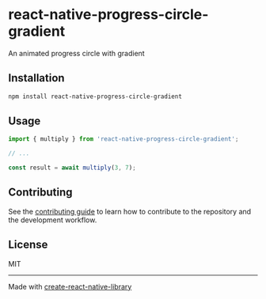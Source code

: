 # react-native-progress-circle-gradient

An animated progress circle with gradient

## Installation

```sh
npm install react-native-progress-circle-gradient
```

## Usage

```js
import { multiply } from 'react-native-progress-circle-gradient';

// ...

const result = await multiply(3, 7);
```

## Contributing

See the [contributing guide](CONTRIBUTING.md) to learn how to contribute to the repository and the development workflow.

## License

MIT

---

Made with [create-react-native-library](https://github.com/callstack/react-native-builder-bob)
